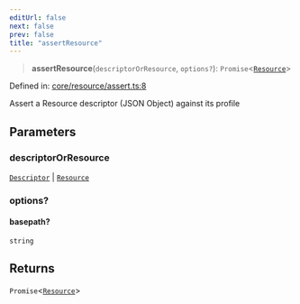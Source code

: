 ```yaml
---
editUrl: false
next: false
prev: false
title: "assertResource"
---
```


> **assertResource**(`descriptorOrResource`, `options?`): `Promise`\<[`Resource`](/reference/_dpkit/core/resource/)\>

Defined in: [core/resource/assert.ts:8](https://github.com/datisthq/dpkit/blob/7a3ebb9422265a09d2e84e0952d10e0101139f80/core/resource/assert.ts#L8)

Assert a Resource descriptor (JSON Object) against its profile

## Parameters

### descriptorOrResource

[`Descriptor`](/reference/_dpkit/core/descriptor/) | [`Resource`](/reference/_dpkit/core/resource/)

### options?

#### basepath?

`string`

## Returns

`Promise`\<[`Resource`](/reference/_dpkit/core/resource/)\>
